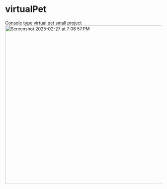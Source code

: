 # virtualPet
Console type virtual pet small project
<img width="511" alt="Screenshot 2025-02-27 at 7 08 57 PM" src="https://github.com/user-attachments/assets/48d7c78e-98b1-444c-b6a9-ee0227eef7d5" />
